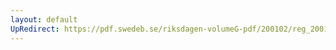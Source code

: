 ```yaml
---
layout: default
UpRedirect: https://pdf.swedeb.se/riksdagen-volumeG-pdf/200102/reg_200102/reg_200102_0351.pdf
---
```

